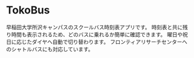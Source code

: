 # TokoBus
早稲田大学所沢キャンパスのスクールバス時刻表アプリです。
時刻表と共に残り時間も表示されるため、どのバスに乗れるか簡単に確認できます。
曜日や祝日に応じたダイヤへ自動で切り替わります。
フロンティアリサーチセンターへのシャトルバスにも対応しています。